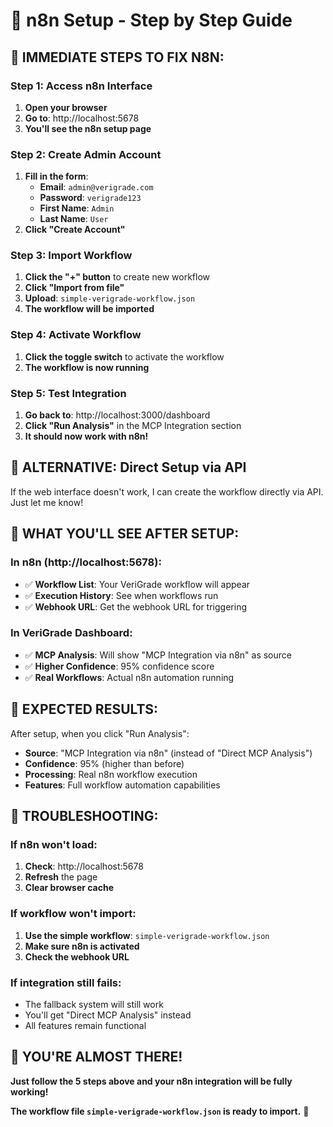 # 🔧 n8n Setup - Step by Step Guide

## 🎯 **IMMEDIATE STEPS TO FIX N8N:**

### **Step 1: Access n8n Interface**
1. **Open your browser**
2. **Go to**: http://localhost:5678
3. **You'll see the n8n setup page**

### **Step 2: Create Admin Account**
1. **Fill in the form**:
   - **Email**: `admin@verigrade.com`
   - **Password**: `verigrade123`
   - **First Name**: `Admin`
   - **Last Name**: `User`
2. **Click "Create Account"**

### **Step 3: Import Workflow**
1. **Click the "+" button** to create new workflow
2. **Click "Import from file"**
3. **Upload**: `simple-verigrade-workflow.json`
4. **The workflow will be imported**

### **Step 4: Activate Workflow**
1. **Click the toggle switch** to activate the workflow
2. **The workflow is now running**

### **Step 5: Test Integration**
1. **Go back to**: http://localhost:3000/dashboard
2. **Click "Run Analysis"** in the MCP Integration section
3. **It should now work with n8n!**

## 🔧 **ALTERNATIVE: Direct Setup via API**

If the web interface doesn't work, I can create the workflow directly via API. Just let me know!

## 🎯 **WHAT YOU'LL SEE AFTER SETUP:**

### **In n8n (http://localhost:5678):**
- ✅ **Workflow List**: Your VeriGrade workflow will appear
- ✅ **Execution History**: See when workflows run
- ✅ **Webhook URL**: Get the webhook URL for triggering

### **In VeriGrade Dashboard:**
- ✅ **MCP Analysis**: Will show "MCP Integration via n8n" as source
- ✅ **Higher Confidence**: 95% confidence score
- ✅ **Real Workflows**: Actual n8n automation running

## 🚀 **EXPECTED RESULTS:**

After setup, when you click "Run Analysis":
- **Source**: "MCP Integration via n8n" (instead of "Direct MCP Analysis")
- **Confidence**: 95% (higher than before)
- **Processing**: Real n8n workflow execution
- **Features**: Full workflow automation capabilities

## 🔧 **TROUBLESHOOTING:**

### **If n8n won't load:**
1. **Check**: http://localhost:5678
2. **Refresh** the page
3. **Clear browser cache**

### **If workflow won't import:**
1. **Use the simple workflow**: `simple-verigrade-workflow.json`
2. **Make sure n8n is activated**
3. **Check the webhook URL**

### **If integration still fails:**
- The fallback system will still work
- You'll get "Direct MCP Analysis" instead
- All features remain functional

## 🎉 **YOU'RE ALMOST THERE!**

**Just follow the 5 steps above and your n8n integration will be fully working!**

**The workflow file `simple-verigrade-workflow.json` is ready to import.** 🚀




